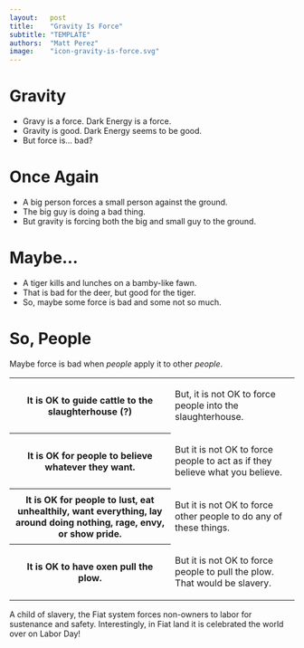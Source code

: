 ```yaml
---
layout:   post
title:    "Gravity Is Force"
subtitle: "TEMPLATE"
authors:  "Matt Perez"
image:    "icon-gravity-is-force.svg"
---
```

<div style="display:none;">
 <p>Gravy is a force. Dark Energy is a force. Gravity is good, Dark Energy seems to be good. But force is bad.</p>
</div>

<h1>Gravity</h1>
 <ul>
  <li>Gravy is a force. Dark Energy is a force.</li>
  <li>Gravity is good. Dark Energy seems to be good.</li>
  <li>But force is&hellip; bad?</li>
 </ul>

<h1>Once Again</h1>
 <ul>
  <li>A big person forces a small person against the ground.</li>
  <li>The big guy is doing a bad thing.</li>
  <li>But gravity is forcing both the big and small guy to the ground.</li>
 </ul>

<h1>Maybe…</h1>
 <ul>
  <li>A tiger kills and lunches on a bamby-like fawn.</li>
  <li>That is bad for the deer, but good for the tiger.</li>
  <li>So, maybe some force is bad and some not so much.</li>
 </ul>

<h1>So, People</h1>
 <p>Maybe force is bad when <em>people</em> apply it to other <em>people</em>.</p>
  <div class="_center">
   <table class="_h2table">
    <tr>
     <th>It is OK to guide cattle to the slaughterhouse (?)</th>
     <td>
      <p>But, it is not OK to force people into the slaughterhouse.</p>
     </td>
    </tr>
    <tr>
     <th>It is OK for people to believe whatever they want.</th>
     <td>
      <p>But it is not OK to force people to act as if they believe what you believe.</p>
     </td>
    </tr>
    <tr>
     <th>It is OK for people to lust, eat unhealthily, want everything, lay around doing nothing, rage, envy, or show pride.</th>
     <td>
      <p>But it is not OK to force other people to do any of these things.</p>
     </td>
    </tr>
    <tr>
     <th>It is OK to have oxen pull the plow.</th>
     <td>
      <p>But it is not OK to force people to pull the plow. That would be slavery.</p>
     </td>
    </tr>
   </table>
  </div>
 <p>A child of slavery, the <span class="_paradigm">Fiat</span> system forces non-owners to labor for sustenance and safety. Interestingly, in <span class="_paradigm">Fiat</span> land it is celebrated the world over on Labor Day!</p>
